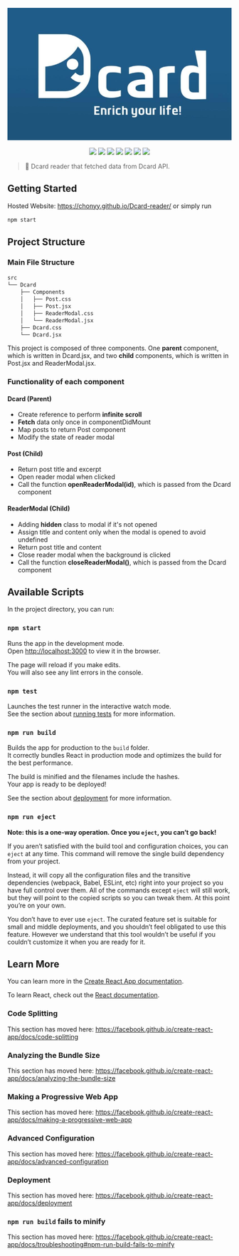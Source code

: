 <p align=center>
    <img src="img/Dcard_Banner.png">
</p>

<p align=center>
    <a target="_blank" href="https://travis-ci.com/chonyy/Dcard-reader" title="Build Status"><img src="https://travis-ci.com/chonyy/Dcard-reader.svg?branch=master"></a>
    <a target="_blank" href="#" title="language count"><img src="https://img.shields.io/github/languages/count/chonyy/Dcard-reader"></a>
    <a target="_blank" href="#" title="top language"><img src="https://img.shields.io/github/languages/top/chonyy/Dcard-reader?color=orange"></a>
    <a target="_blank" href="http://nodejs.org/download/" title="Node version"><img src="https://img.shields.io/badge/node.js-%3E=_6.0-green.svg"></a>
    <a target="_blank" href="https://opensource.org/licenses/MIT" title="License: MIT"><img src="https://img.shields.io/badge/License-MIT-blue.svg"></a>
    <a target="_blank" href="#" title="repo size"><img src="https://img.shields.io/github/repo-size/chonyy/Dcard-reader"></a>
    <a target="_blank" href="http://makeapullrequest.com" title="PRs Welcome"><img src="https://img.shields.io/badge/PRs-welcome-brightgreen.svg"></a>
</p>

> 💬 Dcard reader that fetched data from Dcard API.

## Getting Started

Hosted Website: https://chonyy.github.io/Dcard-reader/
or simply run

```javascript
npm start
```

## Project Structure

### Main File Structure

```
src
└── Dcard
    ├── Components
    │   ├── Post.css
    │   ├── Post.jsx
    │   ├── ReaderModal.css
    │   └── ReaderModal.jsx
    ├── Dcard.css
    └── Dcard.jsx
```

This project is composed of three components. One **parent** component, which is written in Dcard.jsx, and two **child** components, which is written in Post.jsx and ReaderModal.jsx.

### Functionality of each component

#### Dcard (Parent)

-   Create reference to perform **infinite scroll**
-   **Fetch** data only once in componentDidMount
-   Map posts to return Post component
-   Modify the state of reader modal

#### Post (Child)

-   Return post title and excerpt
-   Open reader modal when clicked
-   Call the function **openReaderModal(id)**, which is passed from the Dcard component

#### ReaderModal (Child)

-   Adding **hidden** class to modal if it's not opened
-   Assign title and content only when the modal is opened to avoid undefined
-   Return post title and content
-   Close reader modal when the background is clicked
-   Call the function **closeReaderModal()**, which is passed from the Dcard component

## Available Scripts

In the project directory, you can run:

### `npm start`

Runs the app in the development mode.<br />
Open [http://localhost:3000](http://localhost:3000) to view it in the browser.

The page will reload if you make edits.<br />
You will also see any lint errors in the console.

### `npm test`

Launches the test runner in the interactive watch mode.<br />
See the section about [running tests](https://facebook.github.io/create-react-app/docs/running-tests) for more information.

### `npm run build`

Builds the app for production to the `build` folder.<br />
It correctly bundles React in production mode and optimizes the build for the best performance.

The build is minified and the filenames include the hashes.<br />
Your app is ready to be deployed!

See the section about [deployment](https://facebook.github.io/create-react-app/docs/deployment) for more information.

### `npm run eject`

**Note: this is a one-way operation. Once you `eject`, you can’t go back!**

If you aren’t satisfied with the build tool and configuration choices, you can `eject` at any time. This command will remove the single build dependency from your project.

Instead, it will copy all the configuration files and the transitive dependencies (webpack, Babel, ESLint, etc) right into your project so you have full control over them. All of the commands except `eject` will still work, but they will point to the copied scripts so you can tweak them. At this point you’re on your own.

You don’t have to ever use `eject`. The curated feature set is suitable for small and middle deployments, and you shouldn’t feel obligated to use this feature. However we understand that this tool wouldn’t be useful if you couldn’t customize it when you are ready for it.

## Learn More

You can learn more in the [Create React App documentation](https://facebook.github.io/create-react-app/docs/getting-started).

To learn React, check out the [React documentation](https://reactjs.org/).

### Code Splitting

This section has moved here: https://facebook.github.io/create-react-app/docs/code-splitting

### Analyzing the Bundle Size

This section has moved here: https://facebook.github.io/create-react-app/docs/analyzing-the-bundle-size

### Making a Progressive Web App

This section has moved here: https://facebook.github.io/create-react-app/docs/making-a-progressive-web-app

### Advanced Configuration

This section has moved here: https://facebook.github.io/create-react-app/docs/advanced-configuration

### Deployment

This section has moved here: https://facebook.github.io/create-react-app/docs/deployment

### `npm run build` fails to minify

This section has moved here: https://facebook.github.io/create-react-app/docs/troubleshooting#npm-run-build-fails-to-minify
